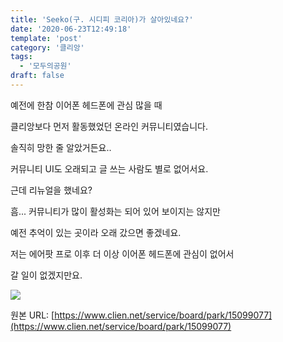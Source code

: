 ```yaml
---
title: 'Seeko(구. 시디피 코리아)가 살아있네요?'
date: '2020-06-23T12:49:18'
template: 'post'
category: '클리앙'
tags: 
  - '모두의공원'
draft: false
---
```


예전에 한참 이어폰 헤드폰에 관심 많을 때 

클리앙보다 먼저 활동했었던 온라인 커뮤니티였습니다.

  

솔직히 망한 줄 알았거든요..

커뮤니티 UI도 오래되고 글 쓰는 사람도 별로 없어서요.

  

근데 리뉴얼을 했네요?

흠... 커뮤니티가 많이 활성화는 되어 있어 보이지는 않지만

  

예전 추억이 있는 곳이라 오래 갔으면 좋겠네요.

저는 에어팟 프로 이후 더 이상 이어폰 헤드폰에 관심이 없어서

갈 일이 없겠지만요. 

![](https://cdn.clien.net/web/api/file/F01/10211589/3a4c2982272a73.png?w=780&h=30000&gif=true)

원본 URL: [https://www.clien.net/service/board/park/15099077](https://www.clien.net/service/board/park/15099077)